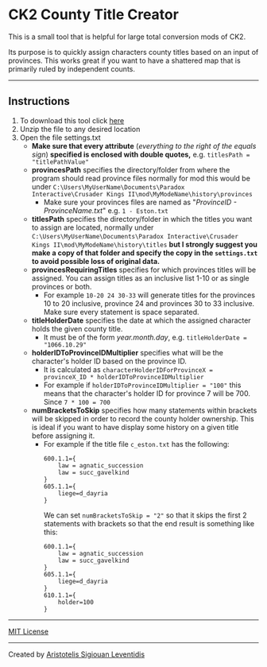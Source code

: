 # CK2 County Title Creator

This is a small tool that is helpful for large total conversion mods of CK2.
 
Its purpose is to quickly assign characters county titles based on an input of provinces.
This works great if you want to have a shattered map that is primarily ruled by
independent counts.

****

## Instructions

1. To download this tool click [here](CountyTitleCreator.zip) 
2. Unzip the file to any desired location
3. Open the file settings.txt
    *  **Make sure that every attribute** (*everything to the right of the equals sign*) **specified is enclosed with double quotes,** e.g. `titlesPath = "titlePathValue"`
    *  **provincesPath** specifies the directory/folder from where the program should read province files
	  normally for mod this would be under `C:\Users\MyUserName\Documents\Paradox Interactive\Crusader Kings II\mod\MyModeName\history\provinces`
      	* Make sure your provinces files are named as "*ProvinceID - ProvinceName.txt*" e.g. `1 - Eston.txt`
    * **titlesPath** specifies the directory/folder in which the titles you want to
      assign are located, normally under `C:\Users\MyUserName\Documents\Paradox Interactive\Crusader Kings II\mod\MyModeName\history\titles`
	  **but I strongly suggest you make a copy of that folder and specify the copy in the `settings.txt` to avoid possible loss of original data.** 
	* **provincesRequiringTitles** specifies for which provinces titles will be assigned.
      You can assign titles as an inclusive list 1-10 or as single provinces or both.
		* For example `10-20 24 30-33` will generate titles for the provinces 10 to 20 inclusive, province 24 and provinces 30 to 33 inclusive. Make sure every statement is space separated.
    * **titleHolderDate** specifies the date at which the assigned character holds the given county title.
		* It must be of the form *year.month.day*, e.g. `titleHolderDate = "1066.10.29"`
    * **holderIDToProvinceIDMultiplier** specifies what will be the character's holder ID based on the province ID.
		* It is calculated as `characterHolderIDForProvinceX = provinceX_ID * holderIDToProvinceIDMultiplier`
		* For example if `holderIDToProvinceIDMultiplier = "100"` this means that the character's holder ID for province 7 will be 700. Since `7 * 100 = 700`
    * **numBracketsToSkip** specifies how many statements within brackets will be skipped in order to record the county holder ownership. This is ideal if you want to have display some history
		on a given title before assigning it.
        * For example if the title file `c_eston.txt` has the following:
			```
			600.1.1={
				law = agnatic_succession
				law = succ_gavelkind
			}
			605.1.1={
				liege=d_dayria
			}
			```
		   We can set `numBracketsToSkip = "2"` so that it skips the first 2 statements with brackets so that the end result is something like this:
			```
			600.1.1={
				law = agnatic_succession
				law = succ_gavelkind
			}
			605.1.1={
				liege=d_dayria
			}			
			610.1.1={
				holder=100
			}
			```

****
[MIT License](LICENSE.md)
****
Created by [Aristotelis Sigiouan Leventidis](https://github.com/aristotle333)